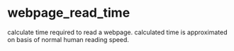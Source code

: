 # webpage_read_time
calculate time required to read a webpage. calculated time is approximated on basis of normal human reading speed.
